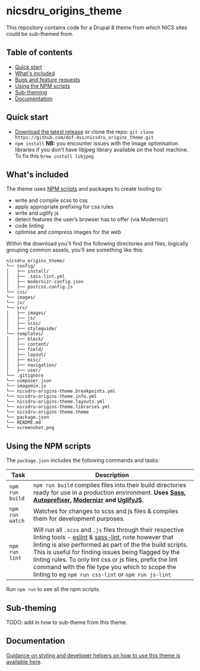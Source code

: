 # nicsdru_origins_theme
This repository contains code for a Drupal 8 theme from which NICS sites could be sub-themed from.

## Table of contents

- [Quick start](#quick-start)
- [What's included](#whats-included)
- [Bugs and feature requests](#bugs-and-feature-requests)
- [Using the NPM scripts](#using-the-npm-scripts)
- [Sub-theming](#sub-theming)
- [Documentation](#documentation)

## Quick start
- [Download the latest release](https://github.com/dof-dss/nicsdru_origins_theme/archive/master.zip) or clone the repo: `git clone https://github.com/dof-dss/nicsdru_origins_theme.git`
- `npm install` **NB:** you encounter issues with the image optimisation libraries if you don't have libjpeg library available on the host machine. To fix this `brew install libjpeg`

## What's included

The theme uses [NPM scripts](https://docs.npmjs.com/misc/scripts) and packages to create tooling to:

* write and compile scss to css
* apply appropriate prefixing for css rules
* write and uglify js
* detect features the user’s browser has to offer (via Modernizr)
* code linting
* optimise and compress images for the web



Within the download you'll find the following directories and files, logically grouping common assets, you'll see something like this:

```
nicsdru_origins_theme/
└── config/
│   ├── install/
│   ├── .sass-lint.yml
│   ├── modernizr-config.json
│   ├── postcss.config.js
└── css/
└── images/
└── js/
└── src/
│   ├── images/
│   ├── js/
│   ├── scss/
│   ├── styleguide/
└── templates/
│   ├── block/
│   ├── content/
│   ├── field/
│   ├── layout/
│   ├── misc/
│   ├── navigation/
│   ├── user/
└── .gitignore
└── composer.json
└── imagemin.js
└── nicsdru-origins-theme.breakpoints.yml
└── nicsdru-origins-theme.info.yml
└── nicsdru-origins-theme.layouts.yml
└── nicsdru-origins-theme.libraries.yml
└── nicsdru-origins-theme.theme
└── package.json
└── README.md
└── screenshot.png
```

## Using the NPM scripts
The `package.json` includes the following commands and tasks:

| Task | Description |
| --- | --- |
| `npm run build` | `npm run build` compiles files into their build directories ready for use in a production environment. **Uses [Sass](https://sass-lang.com/), [Autoprefixer][autoprefixer], [Modernizr](https://modernizr.com) and [UglifyJS](https://github.com/mishoo/UglifyJS2).** |
| `npm run watch` | Watches for changes to scss and js files & compiles them for development purposes.|
| `npm run lint`  | Will run all `.scss` and `.js` files through their respective linting tools - [eslint]() & [sass-lint](https://github.com/sasstools/sass-lint), note however that linting is also performed as part of the the build scripts. This is useful for finding issues being flagged by the linting rules. To only lint css or js files, prefix the lint command with the file type you which to scope the linting to eg `npm run css-lint` or `npm run js-lint` |

Run `npm run` to see all the npm scripts.

## Sub-theming

TODO: add in how to sub-theme from this theme.

## Documentation

[Guidance on styling and developer helpers on how to use this theme is available here](https://dof-dss.github.io/nicsdru_unity_theme/).

[autoprefixer]: https://github.com/postcss/autoprefixer


